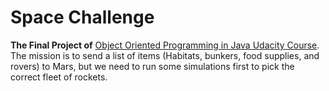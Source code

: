 # Space Challenge

**The Final Project of** [Object Oriented Programming in Java Udacity Course](https://classroom.udacity.com/courses/ud283).<br />
The mission is to send a list of items (Habitats, bunkers, food supplies, and rovers) to Mars, but we need to run some simulations first to pick the correct fleet of rockets.
